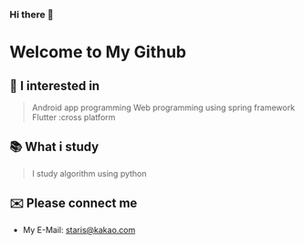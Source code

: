 ### Hi there 👋

# Welcome to My Github

## 📱 I interested in
>Android app programming
>Web programming using spring framework
>Flutter :cross platform


## 📚 What i study
>I study algorithm using python

## ✉️ Please connect me
 - My E-Mail: staris@kakao.com
 
 
<!--
**sungdoolim/sungdoolim** is a ✨ _special_ ✨ repository because its `README.md` (this file) appears on your GitHub profile.

Here are some ideas to get you started:

- 🔭 I’m currently working on ...
- 🌱 I’m currently learning ...
- 👯 I’m looking to collaborate on ...
- 🤔 I’m looking for help with ...
- 💬 Ask me about ...
- 📫 How to reach me: ...
- 😄 Pronouns: ...
- ⚡ Fun fact: ...
-->
